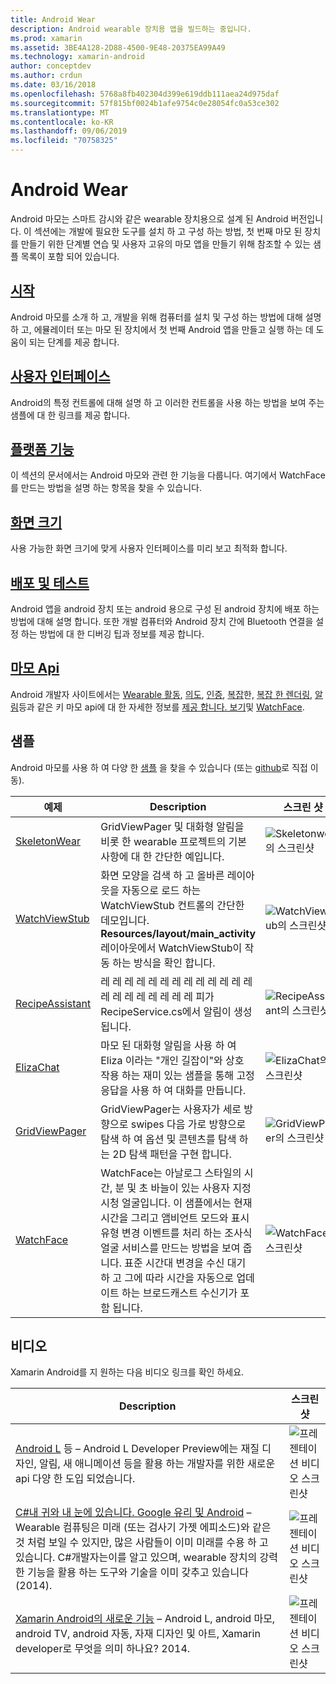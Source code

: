```yaml
---
title: Android Wear
description: Android wearable 장치용 앱을 빌드하는 중입니다.
ms.prod: xamarin
ms.assetid: 3BE4A128-2D88-4500-9E48-20375EA99A49
ms.technology: xamarin-android
author: conceptdev
ms.author: crdun
ms.date: 03/16/2018
ms.openlocfilehash: 5768a8fb402304d399e619ddb111aea24d975daf
ms.sourcegitcommit: 57f815bf0024b1afe9754c0e28054fc0a53ce302
ms.translationtype: MT
ms.contentlocale: ko-KR
ms.lasthandoff: 09/06/2019
ms.locfileid: "70758325"
---
```

# <a name="android-wear"></a>Android Wear

Android 마모는 스마트 감시와 같은 wearable 장치용으로 설계 된 Android 버전입니다. 이 섹션에는 개발에 필요한 도구를 설치 하 고 구성 하는 방법, 첫 번째 마모 된 장치를 만들기 위한 단계별 연습 및 사용자 고유의 마모 앱을 만들기 위해 참조할 수 있는 샘플 목록이 포함 되어 있습니다.

## <a name="getting-startedandroidwearget-startedindexmd"></a>[시작](~/android/wear/get-started/index.md)

Android 마모를 소개 하 고, 개발을 위해 컴퓨터를 설치 및 구성 하는 방법에 대해 설명 하 고, 에뮬레이터 또는 마모 된 장치에서 첫 번째 Android 앱을 만들고 실행 하는 데 도움이 되는 단계를 제공 합니다.

## <a name="user-interfaceandroidwearuser-interfaceindexmd"></a>[사용자 인터페이스](~/android/wear/user-interface/index.md)

Android의 특정 컨트롤에 대해 설명 하 고 이러한 컨트롤을 사용 하는 방법을 보여 주는 샘플에 대 한 링크를 제공 합니다.

## <a name="platform-featuresandroidwearplatformindexmd"></a>[플랫폼 기능](~/android/wear/platform/index.md)

이 섹션의 문서에서는 Android 마모와 관련 한 기능을 다룹니다. 여기에서 WatchFace를 만드는 방법을 설명 하는 항목을 찾을 수 있습니다.

## <a name="screen-sizesandroidwearscreen-sizesmd"></a>[화면 크기](~/android/wear/screen-sizes.md)

사용 가능한 화면 크기에 맞게 사용자 인터페이스를 미리 보고 최적화 합니다.

## <a name="deployment--testingandroidweardeploy-testindexmd"></a>[배포 및 테스트](~/android/wear/deploy-test/index.md)

Android 앱을 android 장치 또는 android 용으로 구성 된 android 장치에 배포 하는 방법에 대해 설명 합니다. 또한 개발 컴퓨터와 Android 장치 간에 Bluetooth 연결을 설정 하는 방법에 대 한 디버깅 팁과 정보를 제공 합니다.

## <a name="wear-apishttpsdeveloperandroidcomreferenceandroidsupportwearable"></a>[마모 Api](https://developer.android.com/reference/android/support/wearable)

Android 개발자 사이트에서는 [Wearable 활동](https://developer.android.com/reference/android/support/wearable/activity/package-summary.html), [의도](https://developer.android.com/reference/com/google/android/wearable/intent/package-summary.html), [인증](https://developer.android.com/reference/android/support/wearable/authentication/package-summary.html), [복잡](https://developer.android.com/reference/android/support/wearable/complications/package-summary.html)한, [복잡 한 렌더링](https://developer.android.com/reference/android/support/wearable/complications/rendering/package-summary.html), [알림](https://developer.android.com/reference/android/support/wearable/notifications/package-summary.html)등과 같은 키 마모 api에 대 한 자세한 정보를 [제공 합니다. 보기](https://developer.android.com/reference/android/support/wearable/view/package-summary.html)및 [WatchFace](https://developer.android.com/reference/android/support/wearable/watchface/package-summary.html).

## <a name="samples"></a>샘플

Android 마모를 사용 하 여 다양 한 [샘플](https://docs.microsoft.com/samples/browse/?products=xamarin&term=Xamarin.Android+wear) 을 찾을 수 있습니다 (또는 [github](https://github.com/xamarin/monodroid-samples/tree/master/wear)로 직접 이동).

|예제|Description|스크린 샷|
|--- |--- |--- |
|[SkeletonWear](https://docs.microsoft.com/samples/xamarin/monodroid-samples/wear-skeletonwear)|GridViewPager 및 대화형 알림을 비롯 한 wearable 프로젝트의 기본 사항에 대 한 간단한 예입니다.|![Skeletonwear의 스크린샷](images/skeleton.png)|
|[WatchViewStub](https://docs.microsoft.com/samples/xamarin/monodroid-samples/wear-watchviewstub)|화면 모양을 검색 하 고 올바른 레이아웃을 자동으로 로드 하는 WatchViewStub 컨트롤의 간단한 데모입니다. **Resources/layout/main_activity** 레이아웃에서 WatchViewStub이 작동 하는 방식을 확인 합니다.|![WatchViewStub의 스크린샷](images/watchview.png)|
|[RecipeAssistant](https://docs.microsoft.com/samples/xamarin/monodroid-samples/wear-recipeassistant)|레 레 레 레 레 레 레 레 레 레 레 레 레 레 레 레 레 레 레 레 레 피가 RecipeService.cs에서 알림이 생성 됩니다.|![RecipeAssistant의 스크린샷](images/recipeassist.png)|
|[ElizaChat](https://docs.microsoft.com/samples/xamarin/monodroid-samples/wear-elizachat)|마모 된 대화형 알림을 사용 하 여 Eliza 이라는 "개인 길잡이"와 상호 작용 하는 재미 있는 샘플을 통해 고정 응답을 사용 하 여 대화를 만듭니다.|![ElizaChat의 스크린샷](images/eliza.png)|
|[GridViewPager](https://docs.microsoft.com/samples/xamarin/monodroid-samples/wear-gridviewpager)|GridViewPager는 사용자가 세로 방향으로 swipes 다음 가로 방향으로 탐색 하 여 옵션 및 콘텐츠를 탐색 하는 2D 탐색 패턴을 구현 합니다.|![GridViewPager의 스크린샷](images/gridviewpager.png)|
|[WatchFace](https://docs.microsoft.com/samples/xamarin/monodroid-samples/wear-watchface)|WatchFace는 아날로그 스타일의 시간, 분 및 초 바늘이 있는 사용자 지정 시청 얼굴입니다. 이 샘플에서는 현재 시간을 그리고 앰비언트 모드와 표시 유형 변경 이벤트를 처리 하는 조사식 얼굴 서비스를 만드는 방법을 보여 줍니다. 표준 시간대 변경을 수신 대기 하 고 그에 따라 시간을 자동으로 업데이트 하는 브로드캐스트 수신기가 포함 됩니다.|![WatchFace의 스크린샷](images/gridviewpager.png)|

## <a name="videos"></a>비디오

Xamarin Android를 지 원하는 다음 비디오 링크를 확인 하세요.

|Description|스크린 샷|
|--- |--- |
|[Android L](https://blog.xamarin.com/webinar-recording-android-l-and-so-much-more/) 등 &ndash; Android L Developer Preview에는 재질 디자인, 알림, 새 애니메이션 등을 활용 하는 개발자를 위한 새로운 api 다양 한 도입 되었습니다.|![프레젠테이션 비디오 스크린샷](images/video-android-l.png)|
|[C#내 귀와 내 눈에 있습니다. Google 유리 및 Android](https://www.youtube.com/watch?v=80H8tXByZQc) &ndash; Wearable 컴퓨팅은 미래 (또는 검사기 가젯 에피소드)와 같은 것 처럼 보일 수 있지만, 많은 사람들이 이미 미래를 수용 하 고 있습니다. C#개발자는이를 알고 있으며, wearable 장치의 강력한 기능을 활용 하는 도구와 기술을 이미 갖추고 있습니다 (2014).|![프레젠테이션 비디오 스크린샷](images/video-eyes-ears.png)|
|[Xamarin Android의 새로운 기능](https://www.youtube.com/watch?v=Gpqc2XZIQfU) &ndash; Android L, android 마모, android TV, android 자동, 자재 디자인 및 아트, Xamarin developer로 무엇을 의미 하나요? 2014.|![프레젠테이션 비디오 스크린샷](Images/video-whats-new.png)|

<!--

March 18
https://blog.xamarin.com/android-wear/

August 14
https://blog.xamarin.com/android-l-developer-preview-android-wear-support/

August 27
https://blog.xamarin.com/tips-for-your-first-android-wear-app/

Watch Face
https://github.com/Redth/Xamarin.Wear.WatchFace
-->
